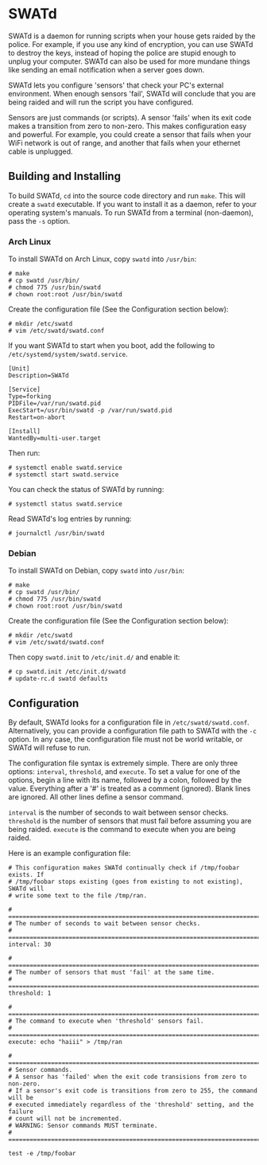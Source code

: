 SWATd
=====

SWATd is a daemon for running scripts when your house gets raided by the police.
For example, if you use any kind of encryption, you can use SWATd to destroy the
keys, instead of hoping the police are stupid enough to unplug your computer.
SWATd can also be used for more mundane things like sending an email
notification when a server goes down.

SWATd lets you configure 'sensors' that check your PC's external environment.
When enough sensors 'fail', SWATd will conclude that you are being raided and
will run the script you have configured.

Sensors are just commands (or scripts). A sensor 'fails' when its exit code
makes a transition from zero to non-zero. This makes configuration easy and
powerful. For example, you could create a sensor that fails when your WiFi
network is out of range, and another that fails when your ethernet cable is
unplugged.

Building and Installing
-----------------------

To build SWATd, `cd` into the source code directory and run `make`. This will
create a `swatd` executable. If you want to install it as a daemon, refer to
your operating system's manuals. To run SWATd from a terminal (non-daemon), pass
the `-s` option.

### Arch Linux

To install SWATd on Arch Linux, copy `swatd` into `/usr/bin`:

    # make
    # cp swatd /usr/bin/
    # chmod 775 /usr/bin/swatd
    # chown root:root /usr/bin/swatd

Create the configuration file (See the Configuration section below):

    # mkdir /etc/swatd
    # vim /etc/swatd/swatd.conf

If you want SWATd to start when you boot, add the following to
`/etc/systemd/system/swatd.service`.

    [Unit]
    Description=SWATd
    
    [Service]
    Type=forking
    PIDFile=/var/run/swatd.pid
    ExecStart=/usr/bin/swatd -p /var/run/swatd.pid
    Restart=on-abort
    
    [Install]
    WantedBy=multi-user.target

Then run:

    # systemctl enable swatd.service
    # systemctl start swatd.service

You can check the status of SWATd by running:

    # systemctl status swatd.service

Read SWATd's log entries by running:

    # journalctl /usr/bin/swatd

### Debian 

To install SWATd on Debian, copy `swatd` into `/usr/bin`:

    # make
    # cp swatd /usr/bin/
    # chmod 775 /usr/bin/swatd
    # chown root:root /usr/bin/swatd

Create the configuration file (See the Configuration section below):

    # mkdir /etc/swatd
    # vim /etc/swatd/swatd.conf

Then copy `swatd.init` to `/etc/init.d/` and enable it:

    # cp swatd.init /etc/init.d/swatd
    # update-rc.d swatd defaults

Configuration
-------------

By default, SWATd looks for a configuration file in `/etc/swatd/swatd.conf`.
Alternatively, you can provide a configuration file path to SWATd with the `-c`
option. In any case, the configuration file must not be world writable, or SWATd
will refuse to run.

The configuration file syntax is extremely simple. There are only three options:
`interval`, `threshold`, and `execute`. To set a value for one of the options,
begin a line with its name, followed by a colon, followed by the value.
Everything after a '#' is treated as a comment (ignored). Blank lines are
ignored. All other lines define a sensor command.

`interval` is the number of seconds to wait between sensor checks. `threshold`
is the number of sensors that must fail before assuming you are being raided.
`execute` is the command to execute when you are being raided.

Here is an example configuration file:

    # This configuration makes SWATd continually check if /tmp/foobar exists. If
    # /tmp/foobar stops existing (goes from existing to not existing), SWATd will
    # write some text to the file /tmp/ran.
    
    # =============================================================================
    # The number of seconds to wait between sensor checks.
    # =============================================================================
    interval: 30
    
    # =============================================================================
    # The number of sensors that must 'fail' at the same time.
    # =============================================================================
    threshold: 1
    
    # =============================================================================
    # The command to execute when 'threshold' sensors fail.
    # =============================================================================
    execute: echo "haiii" > /tmp/ran
    
    # =============================================================================
    # Sensor commands.
    # A sensor has 'failed' when the exit code transisions from zero to non-zero.
    # If a sensor's exit code is transitions from zero to 255, the command will be 
    # executed immediately regardless of the 'threshold' setting, and the failure
    # count will not be incremented.
    # WARNING: Sensor commands MUST terminate.
    # =============================================================================
    
    test -e /tmp/foobar
